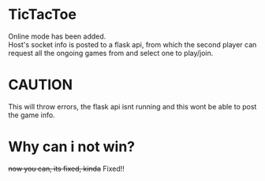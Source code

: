 # TicTacToe
Online mode has been added. <br>
Host's socket info is posted to a flask api, from which the second player can request all the ongoing games from and select one to play/join.

# CAUTION
This will throw errors, the flask api isnt running and this wont be able to post the game info.

# Why can i not win?
~~now you can, its fixed, kinda~~ Fixed!!
